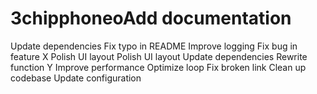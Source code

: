 # 3chipphoneoAdd documentation
Update dependencies
Fix typo in README
Improve logging
Fix bug in feature X
Polish UI layout
Polish UI layout
Update dependencies
Rewrite function Y
Improve performance
Optimize loop
Fix broken link
Clean up codebase
Update configuration
